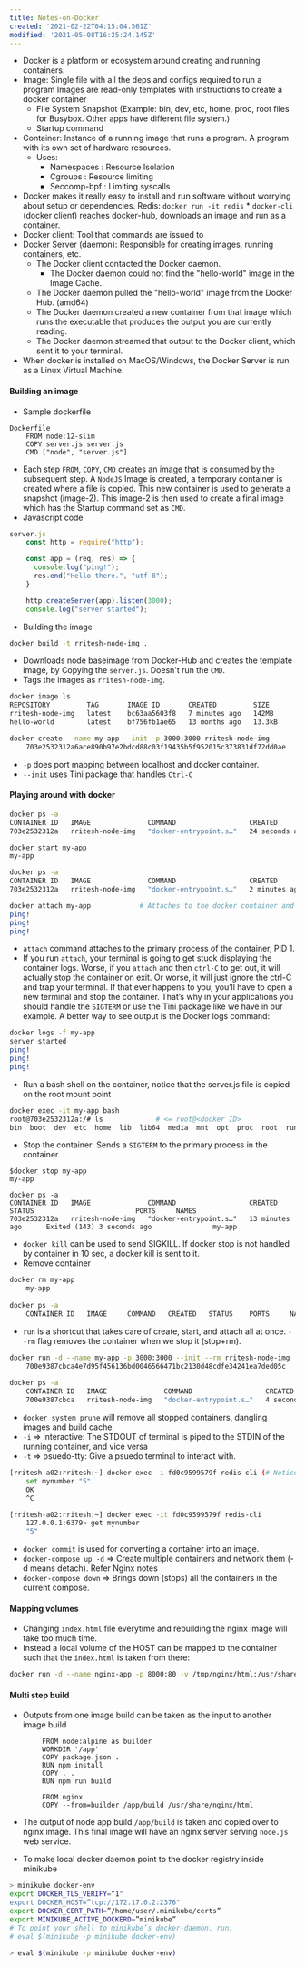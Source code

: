 ```yaml
---
title: Notes-on-Docker
created: '2021-02-22T04:15:04.561Z'
modified: '2021-05-08T16:25:24.145Z'
---
```

* Docker is a platform or ecosystem around creating and running containers.
* Image: Single file with all the deps and configs required to run a program
	Images are read-only templates with instructions to create a docker container
	* File System Snapshot (Example: bin, dev, etc, home, proc, root files for Busybox. Other apps have different file system.)
	* Startup command
* Container: Instance of a running image that runs a program. A program with its own set of hardware resources.
	* Uses:
		* Namespaces : Resource Isolation
		* Cgroups : Resource limiting
		* Seccomp-bpf : Limiting syscalls
* Docker makes it really easy to install and run software without worrying about setup or dependencies.
	Redis: `docker run -it redis`
		* `docker-cli` (docker client) reaches docker-hub, downloads an image and run as a container.
* Docker client: Tool that commands are issued to
* Docker Server (daemon): Responsible for creating images, running containers, etc.
	* The Docker client contacted the Docker daemon.
		* The Docker daemon could not find the "hello-world" image in the Image Cache. 
	* The Docker daemon pulled the "hello-world" image from the Docker Hub.
    (amd64)
	* The Docker daemon created a new container from that image which runs the
    executable that produces the output you are currently reading.
	* The Docker daemon streamed that output to the Docker client, which sent it
    to your terminal.
* When docker is installed on MacOS/Windows, the Docker Server is run as a Linux Virtual Machine.

#### Building an image
* Sample dockerfile

```
Dockerfile
	FROM node:12-slim
	COPY server.js server.js
	CMD ["node", "server.js"]
```
* Each step  `FROM`, `COPY`, `CMD` creates an image that is consumed by the subsequent step. A `NodeJS` Image is created, a temporary container is created where a file is copied. This new container is used to generate a snapshot (image-2). This image-2 is then used to create a final image which has the Startup command set as `CMD`.
* Javascript code

```js
server.js
	const http = require("http");

	const app = (req, res) => {
	  console.log("ping!");
	  res.end("Hello there.", "utf-8");
	}

	http.createServer(app).listen(3000);
	console.log("server started");
```
* Building the image

```sh
docker build -t rritesh-node-img .
```
* Downloads node baseimage from Docker-Hub and creates the template image, by Copying the `server.js`. Doesn't run the `CMD`. 
* Tags the images as `rritesh-node-img`. 

```sh
docker image ls
REPOSITORY         TAG       IMAGE ID       CREATED         SIZE
rritesh-node-img   latest    bc63aa5603f8   7 minutes ago   142MB
hello-world        latest    bf756fb1ae65   13 months ago   13.3kB

docker create --name my-app --init -p 3000:3000 rritesh-node-img 			
	703e2532312a6ace890b97e2bdcd88c03f19435b5f952015c373831df72dd0ae
```
* `-p` does port mapping between localhost and docker container.
* `--init` uses Tini package that handles `Ctrl-C`

#### Playing around with docker

```sh
docker ps -a
CONTAINER ID   IMAGE              COMMAND                  CREATED          STATUS                      PORTS     NAMES
703e2532312a   rritesh-node-img   "docker-entrypoint.s…"   24 seconds ago   Created                               my-app

docker start my-app
my-app

docker ps -a
CONTAINER ID   IMAGE              COMMAND                  CREATED             STATUS                         PORTS                    NAMES
703e2532312a   rritesh-node-img   "docker-entrypoint.s…"   2 minutes ago       Up 5 seconds                   0.0.0.0:3000->3000/tcp  my-app

docker attach my-app			# Attaches to the docker container and prints the logs; Ctrl-C to exit, which also stops the app
ping!
ping!
ping!
```
* `attach` command attaches to the primary process of the container, PID 1.
* If you run `attach`, your terminal is going to get stuck displaying the container logs. Worse, if you `attach` and then `ctrl-C` to get out, it will actually stop the container on exit. Or worse, it will just ignore the ctrl-C and trap your terminal. If that ever happens to you, you’ll have to open a new terminal and stop the container. That’s why in your applications you should handle the `SIGTERM` or use the Tini package like we have in our example. A better way to see output is the Docker logs command:

```sh
docker logs -f my-app
server started
ping!
ping!
ping!
```
* Run a bash shell on the container, notice that the server.js file is copied on the root mount point

```sh
docker exec -it my-app bash
root@703e2532312a:/# ls 			# <= root@<docker ID>
bin  boot  dev	etc  home  lib	lib64  media  mnt  opt	proc  root  run  sbin  server.js  srv  sys  tmp  usr  var
```
* Stop the container: Sends a `SIGTERM` to the primary process in the container

```
$docker stop my-app
my-app

docker ps -a
CONTAINER ID   IMAGE              COMMAND                  CREATED             STATUS                         PORTS     NAMES
703e2532312a   rritesh-node-img   "docker-entrypoint.s…"   13 minutes ago      Exited (143) 3 seconds ago               my-app
```
* `docker kill` can be used to send SIGKILL. If docker stop is not handled by container in 10 sec, a docker kill is sent to it.
* Remove container

```sh	
docker rm my-app
	my-app
	
docker ps -a
	CONTAINER ID   IMAGE     COMMAND   CREATED   STATUS    PORTS     NAMES
```
* `run` is a shortcut that takes care of create, start, and attach all at once. `--rm` flag removes the container when we stop it (stop+rm).

```sh
docker run -d --name my-app -p 3000:3000 --init --rm rritesh-node-img
	700e9387cbca4e7d95f456136bd0046566471bc2130d48cdfe34241ea7ded05c
	
docker ps -a
	CONTAINER ID   IMAGE              COMMAND                  CREATED         STATUS         PORTS                    NAMES
	700e9387cbca   rritesh-node-img   "docker-entrypoint.s…"   4 seconds ago   Up 3 seconds   0.0.0.0:3000->3000/tcp   my-app
```
* `docker system prune` will remove all stopped containers, dangling images and build cache.
* `-i` => interactive: The STDOUT of terminal is piped to the STDIN of the running container, and vice versa
* `-t` => psuedo-tty: Give a psuedo terminal to interact with.

```sh
[rritesh-a02:rritesh:~] docker exec -i fd0c9599579f redis-cli (# Notice no psuedo terminal)
	set mynumber "5"
	OK
	^C

[rritesh-a02:rritesh:~] docker exec -it fd0c9599579f redis-cli
	127.0.0.1:6379> get mynumber
	"5"
```
* `docker commit` is used for converting a container into an image.
* `docker-compose up -d` => Create multiple containers and network them (-d means detach). Refer Nginx notes
* `docker-compose down` => Brings down (stops) all the containers in the current compose.

#### Mapping volumes
* Changing `index.html` file everytime and rebuilding the nginx image will take too much time.
* Instead a local volume of the HOST can be mapped to the container such that the `index.html` is taken from there:

```sh
docker run -d --name nginx-app -p 8000:80 -v /tmp/nginx/html:/usr/share/nginx/html:ro --init --rm nginx
```

#### Multi step build
* Outputs from one image build can be taken as the input to another image build

```
		FROM node:alpine as builder
		WORKDIR '/app'
		COPY package.json .
		RUN npm install
		COPY . .
		RUN npm run build
		 
		FROM nginx
		COPY --from=builder /app/build /usr/share/nginx/html
```
* The output of node app build `/app/build` is taken and copied over to nginx image. This final image will have an nginx server serving `node.js` web service.


* To make local docker daemon point to the docker registry inside minikube

```sh
> minikube docker-env
export DOCKER_TLS_VERIFY=”1"
export DOCKER_HOST=”tcp://172.17.0.2:2376"
export DOCKER_CERT_PATH=”/home/user/.minikube/certs”
export MINIKUBE_ACTIVE_DOCKERD=”minikube”
# To point your shell to minikube’s docker-daemon, run:
# eval $(minikube -p minikube docker-env)

> eval $(minikube -p minikube docker-env)
``` 
